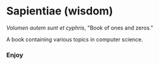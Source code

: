 # Sapientiae (wisdom)

*Volumen autem sunt et cyphris*, "Book of ones and zeros."  

A book containing various topics in computer science.

### Enjoy
